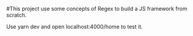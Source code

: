 #This project use some concepts of Regex to build a JS framework from scratch.

Use yarn dev and open localhost:4000/home to test it.